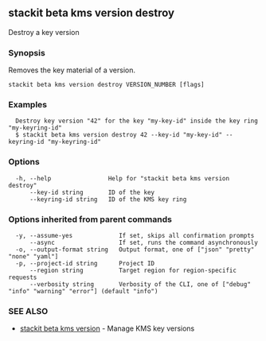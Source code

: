 ## stackit beta kms version destroy

Destroy a key version

### Synopsis

Removes the key material of a version.

```
stackit beta kms version destroy VERSION_NUMBER [flags]
```

### Examples

```
  Destroy key version "42" for the key "my-key-id" inside the key ring "my-keyring-id"
  $ stackit beta kms version destroy 42 --key-id "my-key-id" --keyring-id "my-keyring-id"
```

### Options

```
  -h, --help                Help for "stackit beta kms version destroy"
      --key-id string       ID of the key
      --keyring-id string   ID of the KMS key ring
```

### Options inherited from parent commands

```
  -y, --assume-yes             If set, skips all confirmation prompts
      --async                  If set, runs the command asynchronously
  -o, --output-format string   Output format, one of ["json" "pretty" "none" "yaml"]
  -p, --project-id string      Project ID
      --region string          Target region for region-specific requests
      --verbosity string       Verbosity of the CLI, one of ["debug" "info" "warning" "error"] (default "info")
```

### SEE ALSO

* [stackit beta kms version](./stackit_beta_kms_version.md)	 - Manage KMS key versions

